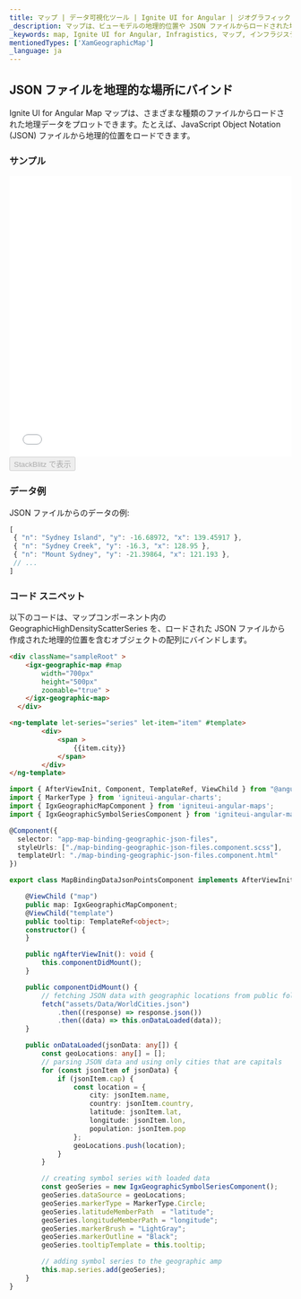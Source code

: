 ```yaml
---
title: マップ | データ可視化ツール | Ignite UI for Angular | ジオグラフィック JSON データ | インフラジスティックス
_description: マップは、ビューモデルの地理的位置や JSON ファイルからロードされた地理的位置を含むデータを表示できます。詳細については、サンプル、依存関係、使用方法、およびツールバーを参照してください。
_keywords: map, Ignite UI for Angular, Infragistics, マップ, インフラジスティックス
mentionedTypes: ['XamGeographicMap']
_language: ja
---
```


## JSON ファイルを地理的な場所にバインド

Ignite UI for Angular Map マップは、さまざまな種類のファイルからロードされた地理データをプロットできます。たとえば、JavaScript Object Notation (JSON) ファイルから地理的位置をロードできます。

### サンプル

<div class="sample-container loading" style="height: 500px">
    <iframe id="geo-map-binding-data-json-points-iframe" src='{environment:dvDemosBaseUrl}/maps/geo-map-binding-data-json-points' width="100%" height="100%" seamless frameBorder="0" onload="onXPlatSampleIframeContentLoaded(this);"></iframe>
</div>
<div>
    <button data-localize="stackblitz" disabled class="stackblitz-btn"   data-iframe-id="geo-map-binding-data-json-points-iframe" data-demos-base-url="{environment:dvDemosBaseUrl}">StackBlitz で表示
    </button>
</div>

<div class="divider--half"></div>

### データ例

JSON ファイルからのデータの例:

```ts
[
 { "n": "Sydney Island", "y": -16.68972, "x": 139.45917 },
 { "n": "Sydney Creek", "y": -16.3, "x": 128.95 },
 { "n": "Mount Sydney", "y": -21.39864, "x": 121.193 },
 // ...
]
```

### コード スニペット

以下のコードは、マップコンポーネント内の GeographicHighDensityScatterSeries を、ロードされた JSON ファイルから作成された地理的位置を含むオブジェクトの配列にバインドします。

```html
<div className="sampleRoot" >
    <igx-geographic-map #map
        width="700px"
        height="500px"
        zoomable="true" >
    </igx-geographic-map>
  </div>

<ng-template let-series="series" let-item="item" #template>
        <div>
            <span >
                {{item.city}}
            </span>
        </div>
</ng-template>
```

```ts
import { AfterViewInit, Component, TemplateRef, ViewChild } from "@angular/core";
import { MarkerType } from 'igniteui-angular-charts';
import { IgxGeographicMapComponent } from 'igniteui-angular-maps';
import { IgxGeographicSymbolSeriesComponent } from 'igniteui-angular-maps';

@Component({
  selector: "app-map-binding-geographic-json-files",
  styleUrls: ["./map-binding-geographic-json-files.component.scss"],
  templateUrl: "./map-binding-geographic-json-files.component.html"
})

export class MapBindingDataJsonPointsComponent implements AfterViewInit {

    @ViewChild ("map")
    public map: IgxGeographicMapComponent;
    @ViewChild("template")
    public tooltip: TemplateRef<object>;
    constructor() {
    }

    public ngAfterViewInit(): void {
        this.componentDidMount();
    }

    public componentDidMount() {
        // fetching JSON data with geographic locations from public folder
        fetch("assets/Data/WorldCities.json")
            .then((response) => response.json())
            .then((data) => this.onDataLoaded(data));
    }

    public onDataLoaded(jsonData: any[]) {
        const geoLocations: any[] = [];
        // parsing JSON data and using only cities that are capitals
        for (const jsonItem of jsonData) {
            if (jsonItem.cap) {
                const location = {
                    city: jsonItem.name,
                    country: jsonItem.country,
                    latitude: jsonItem.lat,
                    longitude: jsonItem.lon,
                    population: jsonItem.pop
                };
                geoLocations.push(location);
            }
        }

        // creating symbol series with loaded data
        const geoSeries = new IgxGeographicSymbolSeriesComponent();
        geoSeries.dataSource = geoLocations;
        geoSeries.markerType = MarkerType.Circle;
        geoSeries.latitudeMemberPath  = "latitude";
        geoSeries.longitudeMemberPath = "longitude";
        geoSeries.markerBrush = "LightGray";
        geoSeries.markerOutline = "Black";
        geoSeries.tooltipTemplate = this.tooltip;

        // adding symbol series to the geographic amp
        this.map.series.add(geoSeries);
    }
}
```
